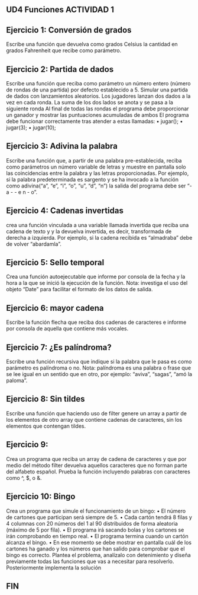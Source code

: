 ## UD4 Funciones ACTIVIDAD 1

## Ejercicio 1: Conversión de grados
Escribe una función que devuelva como grados Celsius la cantidad en grados Fahrenheit que
recibe como parámetro.
## Ejercicio 2: Partida de dados
Escribe una función que reciba como parámetro un número entero (número de rondas de una
partida) por defecto establecido a 5.
Simular una partida de dados con lanzamientos aleatorios. Los jugadores lanzan dos dados a
la vez en cada ronda. La suma de los dos lados se anota y se pasa a la siguiente ronda Al final
de todas las rondas el programa debe proporcionar un ganador y mostrar las puntuaciones
acumuladas de ambos
El programa debe funcionar correctamente tras atender a estas llamadas:
• jugar();
• jugar(3);
• jugar(10);
## Ejercicio 3: Adivina la palabra
Escribe una función que, a partir de una palabra pre-establecida, reciba como parámetros un
número variable de letras y muestre en pantalla solo las coincidencias entre la palabra y las
letras proporcionadas.
Por ejemplo, si la palabra predeterminada es sargento y se ha invocado a la función como
adivina(“a”, “e”, “i”, “o”, “u”, “d”, “n”) la salida del programa debe ser “- a - - e n - o”.
## Ejercicio 4: Cadenas invertidas
crea una función vinculada a una variable llamada invertida que reciba una cadena de texto y y
la devuelva invertida, es decir, transformada de derecha a izquierda.
Por ejemplo, si la cadena recibida es “almadraba” debe de volver “abardamla”.
## Ejercicio 5: Sello temporal
Crea una función autoejecutable que informe por consola de la fecha y la hora a la que se inició
la ejecución de la función.
Nota: investiga el uso del objeto “Date” para facilitar el formato de los datos de salida.
## Ejercicio 6: mayor cadena
Escribe la función flecha que reciba dos cadenas de caracteres e informe por consola de
aquella que contiene más vocales.
## Ejercicio 7: ¿Es palíndroma?
Escribe una función recursiva que indique si la palabra que le pasa es como parámetro es
palíndroma o no.
Nota: palíndroma es una palabra o frase que se lee igual en un sentido que en otro, por
ejemplo: “aviva”, “sagas”, “amó la paloma”.
## Ejercicio 8: Sin tildes
Escribe una función que haciendo uso de filter genere un array a partir de los elementos de otro
array que contiene cadenas de caracteres, sin los elementos que contengan tildes.
## Ejercicio 9:
Crea un programa que reciba un array de cadena de caracteres y que por medio del método
filter devuelva aquellos caracteres que no forman parte del alfabeto español. Prueba la función
incluyendo palabras con caracteres como ^, $, o &.
## Ejercicio 10: Bingo
Crea un programa que simule el funcionamiento de un bingo:
• El número de cartones que participan será siempre de 5.
• Cada cartón tendrá 8 filas y 4 columnas con 20 números del 1 al 90 distribuidos de forma
aleatoria (máximo de 5 por fila).
• El programa irá sacando bolas y los cartones se irán comprobando en tiempo real.
• El programa termina cuando un cartón alcanza el bingo.
• En ese momento se debe mostrar en pantalla cuál de los cartones ha ganado y los
números que han salido para comprobar que el bingo es correcto.
Plantea el problema, analízalo con detenimiento y diseña previamente todas las funciones que
vas a necesitar para resolverlo. Posteriormente implementa la solución
## FIN